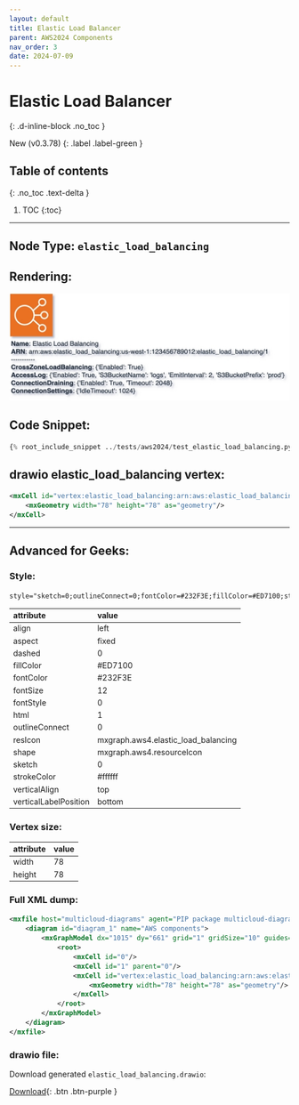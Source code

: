 ```yaml
---
layout: default
title: Elastic Load Balancer
parent: AWS2024 Components
nav_order: 3
date: 2024-07-09
---
```


# Elastic Load Balancer
{: .d-inline-block .no_toc }

New (v0.3.78)
{: .label .label-green }

## Table of contents
{: .no_toc .text-delta }

1. TOC
{:toc}

---


## Node Type: ``elastic_load_balancing``

## Rendering:

![lambda](output/jpg/elastic_load_balancing.jpg)

## Code Snippet:

```python
{% root_include_snippet ../tests/aws2024/test_elastic_load_balancing.py %}
```

## drawio elastic_load_balancing vertex:

```xml
<mxCell id="vertex:elastic_load_balancing:arn:aws:elastic_load_balancing:us-west-1:123456789012:elastic_load_balancing/1" parent="1" vertex="1">
    <mxGeometry width="78" height="78" as="geometry"/>
</mxCell>
```
---

## Advanced for Geeks:

### Style:
```html
style="sketch=0;outlineConnect=0;fontColor=#232F3E;fillColor=#ED7100;strokeColor=#ffffff;dashed=0;verticalLabelPosition=bottom;verticalAlign=top;align=left;html=1;fontSize=12;fontStyle=0;aspect=fixed;shape=mxgraph.aws4.resourceIcon;resIcon=mxgraph.aws4.elastic_load_balancing;"
```

| attribute | value |
|:----------|:------|
|align| left |
|aspect| fixed |
|dashed| 0 |
|fillColor| #ED7100 |
|fontColor| #232F3E |
|fontSize| 12 |
|fontStyle| 0 |
|html| 1 |
|outlineConnect| 0 |
|resIcon| mxgraph.aws4.elastic_load_balancing |
|shape| mxgraph.aws4.resourceIcon |
|sketch| 0 |
|strokeColor| #ffffff |
|verticalAlign| top |
|verticalLabelPosition| bottom |

### Vertex size:

| attribute | value |
|:---------|:-----------|
| width    | 78  |
| height   |78|

### Full XML dump:
```xml
<mxfile host="multicloud-diagrams" agent="PIP package multicloud-diagrams. Generate resources in draw.io compatible format for Cloud infrastructure. Copyrights @ Roman Tsypuk 2023. MIT license." type="MultiCloud">
    <diagram id="diagram_1" name="AWS components">
        <mxGraphModel dx="1015" dy="661" grid="1" gridSize="10" guides="1" tooltips="1" connect="1" arrows="1" fold="1" page="1" pageScale="1" pageWidth="850" pageHeight="1100" math="0" shadow="1">
            <root>
                <mxCell id="0"/>
                <mxCell id="1" parent="0"/>
                <mxCell id="vertex:elastic_load_balancing:arn:aws:elastic_load_balancing:us-west-1:123456789012:elastic_load_balancing/1" value="&lt;b&gt;Name&lt;/b&gt;: Elastic Load Balancing&lt;BR&gt;&lt;b&gt;ARN&lt;/b&gt;: arn:aws:elastic_load_balancing:us-west-1:123456789012:elastic_load_balancing/1&lt;BR&gt;-----------&lt;BR&gt;&lt;b&gt;CrossZoneLoadBalancing&lt;/b&gt;: {'Enabled': True}&lt;BR&gt;&lt;b&gt;AccessLog&lt;/b&gt;: {'Enabled': True, 'S3BucketName': 'logs', 'EmitInterval': 2, 'S3BucketPrefix': 'prod'}&lt;BR&gt;&lt;b&gt;ConnectionDraining&lt;/b&gt;: {'Enabled': True, 'Timeout': 2048}&lt;BR&gt;&lt;b&gt;ConnectionSettings&lt;/b&gt;: {'IdleTimeout': 1024}" style="sketch=0;outlineConnect=0;fontColor=#232F3E;fillColor=#ED7100;strokeColor=#ffffff;dashed=0;verticalLabelPosition=bottom;verticalAlign=top;align=left;html=1;fontSize=12;fontStyle=0;aspect=fixed;shape=mxgraph.aws4.resourceIcon;resIcon=mxgraph.aws4.elastic_load_balancing;" parent="1" vertex="1">
                    <mxGeometry width="78" height="78" as="geometry"/>
                </mxCell>
            </root>
        </mxGraphModel>
    </diagram>
</mxfile>
```

### drawio file:

Download generated ``elastic_load_balancing.drawio``:

[Download](output/drawio/elastic_load_balancing.drawio){: .btn .btn-purple }